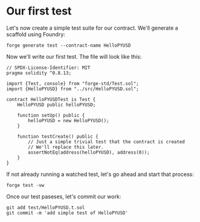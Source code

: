 # Our first test

Let's now create a simple test suite for our contract. We'll generate a scaffold using Foundry:

```shell
forge generate test --contract-name HelloPYUSD
```

Now we'll write our first test. The file will look like this:

```solidity
// SPDX-License-Identifier: MIT
pragma solidity ^0.8.13;

import {Test, console} from "forge-std/Test.sol";
import {HelloPYUSD} from "../src/HelloPYUSD.sol";

contract HelloPYUSDTest is Test {
    HelloPYUSD public helloPYUSD;

    function setUp() public {
        helloPYUSD = new HelloPYUSD();
    }

    function testCreate() public {
        // Just a simple trivial test that the contract is created
        // We'll replace this later.
        assertNotEq(address(helloPYUSD), address(0));
    }
}
```

If not already running a watched test, let's go ahead and start that process:

```shell
forge test -vw
```

Once our test paseses, let's commit our work:

```shell
git add test/HelloPYUSD.t.sol
git commit -m 'add simple test of HelloPYUSD'
```
